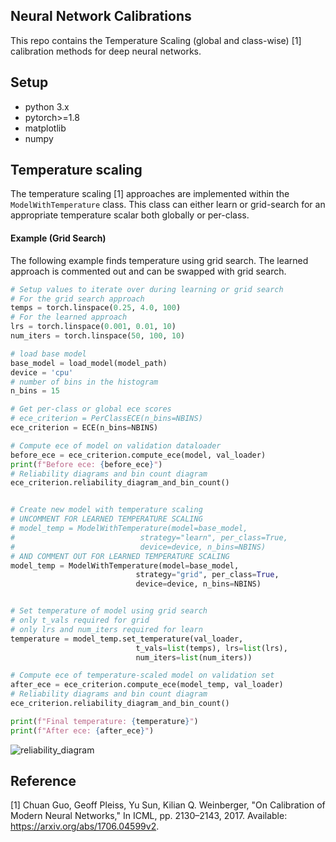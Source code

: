 ## Neural Network Calibrations
This repo contains the Temperature Scaling (global and class-wise) [1] calibration methods for deep neural networks.

## Setup
- python 3.x
- pytorch>=1.8
- matplotlib
- numpy

## Temperature scaling
The temperature scaling [1] approaches are implemented within the `ModelWithTemperature` class. This class can either learn or grid-search for an appropriate temperature scalar both globally or per-class.

#### Example (Grid Search)
The following example finds temperature using grid search. The learned approach is commented out and can be swapped with grid search.
```python
# Setup values to iterate over during learning or grid search
# For the grid search approach
temps = torch.linspace(0.25, 4.0, 100)
# For the learned approach
lrs = torch.linspace(0.001, 0.01, 10)
num_iters = torch.linspace(50, 100, 10)

# load base model
base_model = load_model(model_path)
device = 'cpu'
# number of bins in the histogram
n_bins = 15

# Get per-class or global ece scores
# ece_criterion = PerClassECE(n_bins=NBINS)
ece_criterion = ECE(n_bins=NBINS)

# Compute ece of model on validation dataloader
before_ece = ece_criterion.compute_ece(model, val_loader)
print(f"Before ece: {before_ece}")
# Reliability diagrams and bin count diagram
ece_criterion.reliability_diagram_and_bin_count()


# Create new model with temperature scaling
# UNCOMMENT FOR LEARNED TEMPERATURE SCALING
# model_temp = ModelWithTemperature(model=base_model,
#                            strategy="learn", per_class=True,
#                            device=device, n_bins=NBINS)
# AND COMMENT OUT FOR LEARNED TEMPERATURE SCALING
model_temp = ModelWithTemperature(model=base_model,
                            strategy="grid", per_class=True,
                            device=device, n_bins=NBINS)


# Set temperature of model using grid search
# only t_vals required for grid
# only lrs and num_iters required for learn
temperature = model_temp.set_temperature(val_loader,
                            t_vals=list(temps), lrs=list(lrs),
                            num_iters=list(num_iters))

# Compute ece of temperature-scaled model on validation set
after_ece = ece_criterion.compute_ece(model_temp, val_loader)
# Reliability diagrams and bin count diagram
ece_criterion.reliability_diagram_and_bin_count()

print(f"Final temperature: {temperature}")
print(f"After ece: {after_ece}")
```

![reliability_diagram](../assets/reliability_diagram.png)

## Reference
[1] Chuan Guo, Geoff Pleiss, Yu Sun, Kilian Q. Weinberger, "On Calibration of Modern Neural Networks," In ICML, pp. 2130–2143, 2017.
Available: https://arxiv.org/abs/1706.04599v2.
